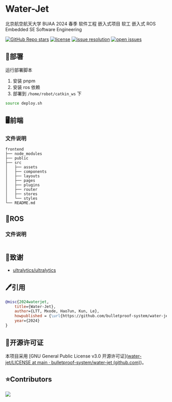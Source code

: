 # Water-Jet
北京航空航天大学 BUAA 2024 春季 软件工程 嵌入式项目 软工 嵌入式 ROS Embedded SE Software Engineering

[![GitHub Repo stars](https://img.shields.io/github/stars/bulletproof-system/water-jet?style=social)](https://github.com/bulletproof-system/water-jet/stargazers)
[![license](https://img.shields.io/github/license/bulletproof-system/water-jet.svg)](https://github.com/bulletproof-system/water-jet/blob/main/LICENSE)
[![issue resolution](https://img.shields.io/github/issues-closed-raw/bulletproof-system/water-jet)](https://github.com/bulletproof-system/water-jet/issues)
[![open issues](https://img.shields.io/github/issues-raw/bulletproof-system/water-jet)](https://github.com/bulletproof-system/water-jet/issues)



## 🚀部署
运行部署脚本
1. 安装 pnpm
2. 安装 ros 依赖
3. 部署到 `/home/robot/catkin_ws` 下 
```bash
source deploy.sh
```



## 🖥前端

### 文件说明
```none
frontend
├── node_modules
├── public
├── src
│   ├── assets
│   ├── components
│   ├── layouts
│   ├── pages
│   ├── plugins
│   ├── router
│   ├── stores
│   └── styles
└── README.md
```



## 🤖ROS
### 文件说明
```none

```



## 🏅致谢

- [ultralytics/ultralytics](https://github.com/ultralytics/ultralytics)



## 🖊引用

```bibtex
@misc{2024waterjet,
    title={Water-Jet},
    author={LTT, Mxode, Hao7un, Kun, Le},
    howpublished = {\url{https://github.com/bulletproof-system/water-jet}},
    year={2024}
}
```



## 📃开源许可证

本项目采用 [GNU General Public License v3.0 开源许可证]([water-jet/LICENSE at main · bulletproof-system/water-jet (github.com)](https://github.com/bulletproof-system/water-jet/blob/main/LICENSE))。



## ⭐Contributors

<a href="https://github.com/bulletproof-system/water-jet/graphs/contributors">
  <img src="https://contrib.rocks/image?repo=bulletproof-system/water-jet" />
</a>